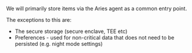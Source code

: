 We will primarily store items via the Aries agent as a common entry point.

The exceptions to this are:

- The secure storage (secure enclave, TEE etc)
- Preferences - used for non-critical data that does not need to be persisted (e.g. night mode settings)
